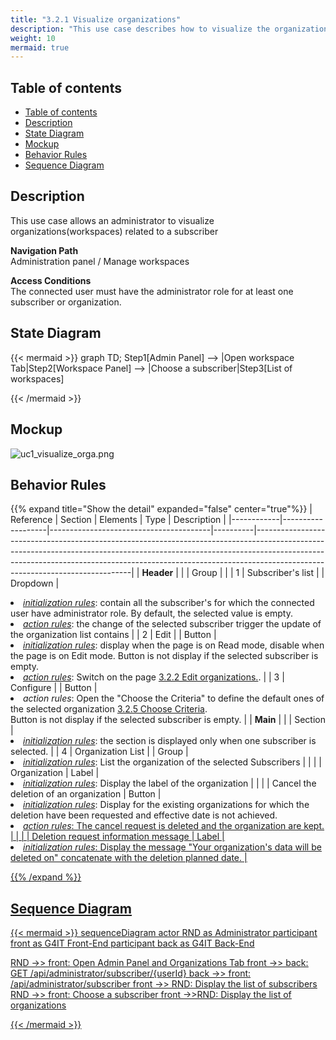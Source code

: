 ```yaml
---
title: "3.2.1 Visualize organizations"
description: "This use case describes how to visualize the organizations in the administration module"
weight: 10
mermaid: true
---
```


## Table of contents

- [Table of contents](#table-of-contents)
- [Description](#description)
- [State Diagram](#state-diagram)
- [Mockup](#mockup)
- [Behavior Rules](#behavior-rules)
- [Sequence Diagram](#sequence-diagram)

## Description

This use case allows an administrator to visualize organizations(workspaces) related to a subscriber

**Navigation Path**  
Administration panel / Manage workspaces

**Access Conditions**  
The connected user must have the administrator role for at least one subscriber or organization.

## State Diagram

{{< mermaid >}}
graph TD;
Step1[Admin Panel] --> |Open workspace Tab|Step2[Workspace Panel] --> |Choose a subscriber|Step3[List of workspaces]

{{< /mermaid >}}

## Mockup

![uc1_visualize_orga.png](../images/uc1_visualize_orga.png)

## Behavior Rules

{{% expand title="Show the detail" expanded="false" center="true"%}}
| Reference  | Section           | Elements                               | Type     | Description                                                                                                                                                                                                                                                                             |
|------------|-------------------|----------------------------------------|----------|-----------------------------------------------------------------------------------------------------------------------------------------------------------------------------------------------------------------------------------------------------------------------------------------|
| **Header** |                   |                                        | Group    |                                                                                                                                                                                                                                                                                         |
| 1          | Subscriber's list |                                        | Dropdown | <li><u>*initialization rules*</u>: contain all the subscriber's for which the connected user have administrator role. By default, the selected value is empty.<br><li><u>*action rules*</u>: the change of the selected subscriber trigger the update of the organization list contains |
| 2          | Edit              |                                        | Button   | <li><u>*initialization rules*</u>: display when the page is on Read mode, disable when the page is on Edit mode. Button is not display if the selected subscriber is empty.<br><li><u>*action rules*</u>: Switch on the page [3.2.2 Edit organizations.](uc2_edit_organizations.md).    |
| 3          | Configure         |                                        | Button   | <li>*action rules*: Open the "Choose the Criteria" to define the default ones of the selected organization [3.2.5 Choose Criteria](uc5_choose_criteria.md). <br>Button is not display if the selected subscriber is empty.                                                              |
| **Main**   |                   |                                        | Section  | <li><u>*initialization rules*</u>: the section is displayed only when one subscriber is selected.                                                                                                                                                                                       |
| 4          | Organization List |                                        | Group    | <li><u>*initialization rules*</u>: List the organization of the selected Subscribers                                                                                                                                                                                                    |
|            |                   | Organization                           | Label    | <li><u>*initialization rules*</u>: Display the label of the organization                                                                                                                                                                                                                |
|            |                   | Cancel the deletion of an organization | Button   | <li><u>*initialization rules*</u>: Display for the existing organizations for which the deletion have been requested and effective date is not achieved.<br><li><u>*action rules*<u/>: The cancel request is deleted and the organization are kept.                                     |
|            |                   | Deletion request information message   | Label    | <li><u>*initialization rules*</u>: Display the message "Your organization's data will be deleted on" concatenate with the deletion planned date.                                                                                                                                        |

{{% /expand %}}

## Sequence Diagram

{{< mermaid >}}
sequenceDiagram
actor RND as Administrator
participant front as G4IT Front-End
participant back as G4IT Back-End

RND ->> front: Open Admin Panel and Organizations Tab
front ->> back: GET /api/administrator/subscriber/{userId}
back ->> front: /api/administrator/subscriber
front ->> RND: Display the list of subscribers
RND ->> front: Choose a subscriber
front ->>RND: Display the list of organizations

{{< /mermaid >}}

